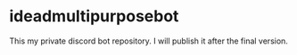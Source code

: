 # ideadmultipurposebot
This my private discord bot repository.
I will publish it after the final version.
